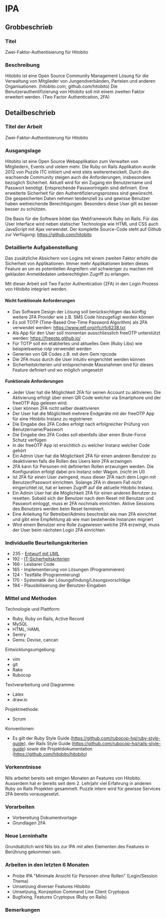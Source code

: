# IPA

## Grobbeschrieb

### Titel

Zwei-Faktor-Authentisierung für Hitobito

### Beschreibung

Hitobito ist eine Open Source Community Management Lösung für die Verwaltung von Mitglieder von Jungendverbänden, Parteien und anderen Organisationen. (hitobito.com, github.com/hitobito) Die Benutzerauthentifizierung von Hitobito soll mit einem zweiten Faktor erweitert werden. (Two Factor Authentication, 2FA)

## Detailbeschrieb

### Titel der Arbeit

Zwei-Faktor-Authentisierung für Hitobito

### Ausgangslage

Hitobito ist eine Open Source Webapplikation zum Verwalten von Mitgliedern, Events und vielem mehr. Die Ruby on Rails Applikation wurde 2012 von Puzzle ITC initiiert und wird stets weiterentwickelt. Durch die wachsende Community steigen auch die Anforderungen, insbesondere bezüglich Sicherheit. Aktuell wird für ein Zugang ein Benutzername und Passwort benötigt. Entsprechende Passwortregeln sind definiert. Eine erweiterte Sicherheit für den Authentifizierungsprozess sind gewünscht. Die gespeicherten Daten nehmen tendenziell zu und gewisse Benutzer haben weitreichende Berechtigungen. Besonders diese User gilt es besser besser zu schützen.

Die Basis für die Software bildet das Webframework Ruby on Rails. Für das User Interface wird neben statischer Technologie wie HTML und CSS auch JavaScript mit Ajax verwendet. Der komplette Source-Code steht auf Github zur Verfügung: https://github.com/hitobito

### Detaillierte Aufgabenstellung

Das zusätzliche Absichern von Logins mit einem zweiten Faktor erhöht die Sicherheit von Applikationen. Immer mehr Applikationen bieten dieses Feature an um es potentiellen Angreifern viel schwieriger zu machen mit geklauten Anmeldedaten unberechtigten Zugriff zu erlangen. 

Mit dieser Arbeit soll Two Factor Authentication (2FA) in den Login Prozess von Hitobito integriert werden. 

#### Nicht funktionale Anforderungen

* Das Software Design der Lösung soll berücksichtigen das künftig weitere 2FA Provider wie z.B. SMS Code hinzugefügt werden können
* Es soll TOTP (Time-Based One-Time Password Algorithm) als 2FA verwendet werden: https://www.ietf.org/rfc/rfc6238.txt
* Als App für den User soll momentan ausschliesslich freeOTP unterstützt werden: https://freeotp.github.io/
* Für TOTP soll ein etabliertes und aktuelles Gem (Ruby Libs) wie beispielsweise rotp verwendet werden
* Generien von QR Codes z.B. mit dem Gem rqrcode
* Die 2FA muss durch die User intuitiv eingerichtet werden können
* Sicherheitskriterien und entsprechende Massnahmen sind für dieses Feature definiert und wo möglich umgesetzt

#### Funktionale Anforderungen

* Jeder User hat die Möglichkeit 2FA für seinen Account zu aktivieren. Die Aktivierung erfolgt über einen QR Code welcher via Smartphone und der freeOTP App gelesen wird. 
* User können 2FA nicht selber deaktivieren
* Der User hat die Möglichkeit mehrere Endgeräte mit der freeOTP App für eine Hitobito Instanz zu registrieren
* Die Eingabe des 2FA Codes erfolgt nach erfolgreicher Prüfung von Benutzername/Passwort
* Die Eingabe des 2FA Codes soll ebenfalls über einen Brute-Force Schutz verfügen
* In der freeOTP App ist ersichtlich zu welcher Instanz welcher Code gehört
* Ein Admin User hat die Möglichkeit 2FA für einen anderen Benutzer zu deaktivieren falls die Rollen des Users kein 2FA erzwingen
* 2FA kann für Personen mit definierten Rollen erzwungen werden. Die Konfiguration erfolgt dabei pro Instanz oder Wagon. (nicht im UI)
* Ist 2FA für einen User zwingend, muss dieser 2FA nach dem Login mit Benutzer/Passwort einrichten. Solange 2FA in diesem Fall nicht eingerichtet ist, hat er keinen Zugriff auf die aktuelle Hitobito Instanz. 
* Ein Admin User hat die Möglichkeit 2FA für einen anderen Benutzer zu resetten. Sobald sich der Benutzer nach dem Reset mit Benutzer und Passwort einloggt, muss er 2FA nochmals einrichten. Aktive Sessions des Benutzers werden beim Reset terminiert.
* Eine Anleitung für Betreiber/Admins beschreibt wie man 2FA einrichtet und gibt eine Empfehlung ab wie man bestehende Instanzen migriert
* Wird einem Benutzer eine Rolle zugewiesen welche 2FA erzwingt, muss der User beim nächsten Login 2FA einrichten

### Individuelle Beurteilungskriterien

* 235 - [Entwurf mit UML](https://github.com/puzzle-bbt/docs/blob/master/ipa/beurteilungskriterien.md)
* 192 - [IT-Sicherheitskriterien](https://github.com/puzzle-bbt/docs/blob/master/ipa/beurteilungskriterien.md)
* 166 - Lesbarer Code
* 165 - Implementierung von Lösungen (Programmieren)
* 124 - Testfälle (Programmierung)
* 170 - Systematik der Lösungsfindung/Lösungsvorschläge
* 194 - Plausibilisierung der Benutzer-Eingaben

### Mittel und Methoden
Technologie und Plattform:

* Ruby, Ruby on Rails, Active Record
* MySQL
* HTML, HAML
* Sentry
* Gems: Devise, cancan

Entwicklungsumgebung:

* vim
* git
* Rake
* Rubocop

Textverarbeitung und Diagramme:

* Latex
* draw.io

Projektmethode:

* Scrum

Konventionen:

* Es gilt der Ruby Style Guide (https://github.com/rubocop-hq/ruby-style-guide), der Rails Style Guide (https://github.com/rubocop-hq/rails-style-guide) sowie die Projektdokumentation (https://github.com/hitobito/hitobito)

### Vorkenntnisse
Nils arbeitet bereits seit einigen Monaten an Features von Hitobito. Ausserdem hat er bereits seit dem 2. Lehrjahr viel Erfahrung in anderen Ruby on Rails Projekten gesammelt. Puzzle intern wird für gewisse Services 2FA bereits vorausgesetzt.

### Vorarbeiten
* Vorbereitung Dokumentvorlage
* Grundlagen 2FA

### Neue Lerninhalte

Grundsätzlich wird Nils bis zur IPA mit allen Elementen des Features in Berührung gekommen sein. 

### Arbeiten in den letzten 6 Monaten

* Probe IPA "Minimale Ansicht für Personen ohne Rollen" (Login/Session Thema)
* Umsetzung diverser Features Hitobito
* Umsetzung, Konzeption Command Line Client Cryptopus
* Bugfixing, Features Cryptopus (Ruby on Rails)

### Bemerkungen
